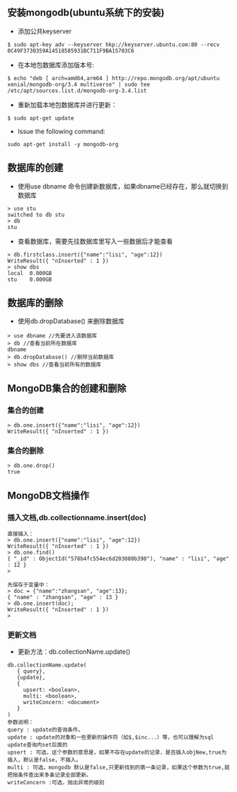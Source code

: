 ##  安装mongodb(ubuntu系统下的安装)
* 添加公共keyserver
```
$ sudo apt-key adv --keyserver hkp://keyserver.ubuntu.com:80 --recv 0C49F3730359A14518585931BC711F9BA15703C6
```
* 在本地包数据库添加版本号:
```
$ echo "deb [ arch=amd64,arm64 ] http://repo.mongodb.org/apt/ubuntu xenial/mongodb-org/3.4 multiverse" | sudo tee /etc/apt/sources.list.d/mongodb-org-3.4.list
```
* 重新加载本地包数据库并进行更新：
```
$ sudo apt-get update
```
* Issue the following command:
```
sudo apt-get install -y mongodb-org
```
## 数据库的创建
* 使用use dbname 命令创建新数据库，如果dbname已经存在，那么就切换到数据库
```
> use stu
switched to db stu
> db
stu
```
* 查看数据库，需要先往数据库里写入一些数据后才能查看
```
> db.firstclass.insert({"name":"lisi", "age":12})
WriteResult({ "nInserted" : 1 })
> show dbs
local  0.000GB
stu    0.000GB
```
## 数据库的删除
* 使用db.dropDatabase() 来删除数据库
```
> use dbname //先要进入该数据库
> db //查看当前所在数据库
dbname
> db.dropDatabase() //删除当前数据库
> show dbs //查看当前所有的数据库

```
## MongoDB集合的创建和删除
### 集合的创建
```
> db.one.insert({"name":"lisi", "age":12})
WriteResult({ "nInserted" : 1 })
```
### 集合的删除
```
> db.one.drop()
true
```
## MongoDB文档操作
### 插入文档,db.collectionname.insert(doc)
```
直接插入：
> db.one.insert({"name":"lisi", "age":12})
WriteResult({ "nInserted" : 1 })
> db.one.find()
{ "_id" : ObjectId("578b4fc554ec6d203080b398"), "name" : "lisi", "age" : 12 }
>

先保存于变量中：
> doc = {"name":"zhangsan", "age":13};
{ "name" : "zhangsan", "age" : 13 }
> db.one.insert(doc);
WriteResult({ "nInserted" : 1 })
>
```
### 更新文档
* 更新方法：db.collectionName.update()
```
db.collectionName.update(
   { query},
   {update},
   {
     upsert: <boolean>,
     multi: <boolean>,
     writeConcern: <document>
   }
)
参数说明：
query : update的查询条件。
update : update的对象和一些更新的操作符（如$,$inc...）等，也可以理解为sql update查询内set后面的
upsert : 可选，这个参数的意思是，如果不存在update的记录，是否插入objNew,true为插入，默认是false，不插入。
multi : 可选，mongodb 默认是false,只更新找到的第一条记录，如果这个参数为true,就把按条件查出来多条记录全部更新。
writeConcern :可选，抛出异常的级别       
```






